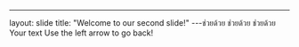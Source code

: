 ---
layout: slide
title: "Welcome to our second slide!"
---ช่วยด้วย ช่วยด้วย ช่วยด้วย
Your text
Use the left arrow to go back!
